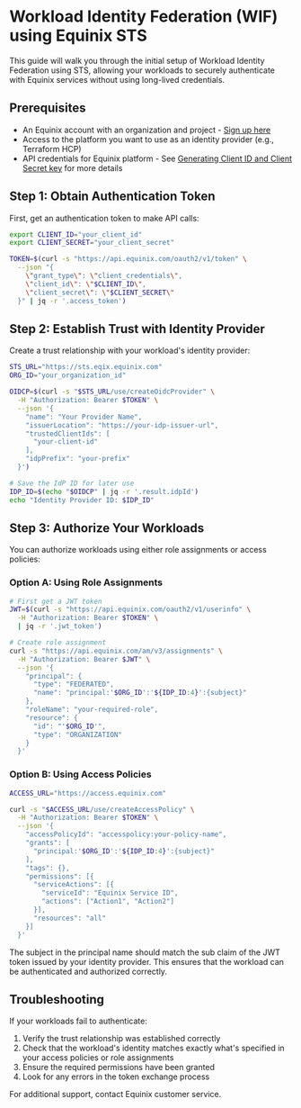# Workload Identity Federation (WIF) using Equinix STS

This guide will walk you through the initial setup of Workload Identity Federation using STS, allowing your workloads to securely authenticate with Equinix services without using long-lived credentials.

## Prerequisites

- An Equinix account with an organization and project - [Sign up here](https://customerportal.equinix.com)
- Access to the platform you want to use as an identity provider (e.g., Terraform HCP)
- API credentials for Equinix platform - See [Generating Client ID and Client Secret key](https://developer.equinix.com/dev-docs/fabric/getting-started/getting-access-token#generating-client-id-and-client-secret) for more details

## Step 1: Obtain Authentication Token

First, get an authentication token to make API calls:

```bash
export CLIENT_ID="your_client_id"
export CLIENT_SECRET="your_client_secret"

TOKEN=$(curl -s "https://api.equinix.com/oauth2/v1/token" \
  --json "{
    \"grant_type\": \"client_credentials\",
    \"client_id\": \"$CLIENT_ID\",
    \"client_secret\": \"$CLIENT_SECRET\"
  }" | jq -r '.access_token')
```

## Step 2: Establish Trust with Identity Provider

Create a trust relationship with your workload's identity provider:

```bash
STS_URL="https://sts.eqix.equinix.com"
ORG_ID="your_organization_id"

OIDCP=$(curl -s "$STS_URL/use/createOidcProvider" \
  -H "Authorization: Bearer $TOKEN" \
  --json '{
    "name": "Your Provider Name",
    "issuerLocation": "https://your-idp-issuer-url",
    "trustedClientIds": [
      "your-client-id"
    ],
    "idpPrefix": "your-prefix"
  }')

# Save the IdP ID for later use
IDP_ID=$(echo "$OIDCP" | jq -r '.result.idpId')
echo "Identity Provider ID: $IDP_ID"
```

## Step 3: Authorize Your Workloads

You can authorize workloads using either role assignments or access policies:

### Option A: Using Role Assignments

```bash
# First get a JWT token
JWT=$(curl -s "https://api.equinix.com/oauth2/v1/userinfo" \
  -H "Authorization: Bearer $TOKEN" \
  | jq -r '.jwt_token')

# Create role assignment
curl -s "https://api.equinix.com/am/v3/assignments" \
  -H "Authorization: Bearer $JWT" \
  --json '{
    "principal": {
      "type": "FEDERATED",
      "name": "principal:'$ORG_ID':'${IDP_ID:4}':{subject}"
    },
    "roleName": "your-required-role",
    "resource": {
      "id": "'$ORG_ID'",
      "type": "ORGANIZATION"
    }
  }'
```

### Option B: Using Access Policies

```bash
ACCESS_URL="https://access.equinix.com"

curl -s "$ACCESS_URL/use/createAccessPolicy" \
  -H "Authorization: Bearer $TOKEN" \
  --json '{
    "accessPolicyId": "accesspolicy:your-policy-name",
    "grants": [
      "principal:'$ORG_ID':'${IDP_ID:4}':{subject}"
    ],
    "tags": {},
    "permissions": [{
      "serviceActions": [{
        "serviceId": "Equinix Service ID", 
        "actions": ["Action1", "Action2"]
      }],
      "resources": "all"
    }]
  }'
```

The subject in the principal name should match the sub claim of the JWT token issued by your identity provider. This ensures that the workload can be authenticated and authorized correctly.

## Troubleshooting

If your workloads fail to authenticate:

1. Verify the trust relationship was established correctly
2. Check that the workload's identity matches exactly what's specified in your access policies or role assignments
3. Ensure the required permissions have been granted
4. Look for any errors in the token exchange process

For additional support, contact Equinix customer service.